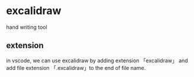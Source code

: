 # excalidraw

hand writing tool

## extension
in vscode, we can use excalidraw by adding extension 「excalidraw」 and add file extension 「.excalidraw」to the end of file name.